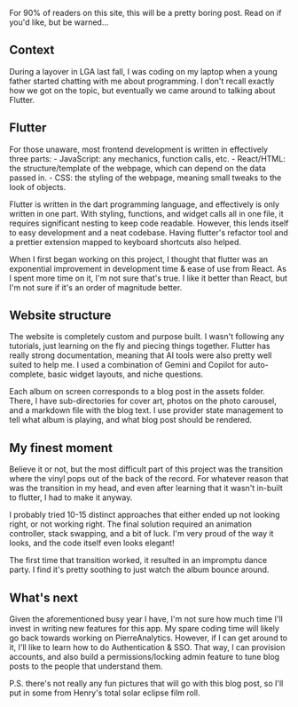For 90% of readers on this site, this will be a pretty boring post. Read on if you'd like, but be warned...

## Context

During a layover in LGA last fall, I was coding on my laptop when a young father started chatting with me about programming. I don't recall exactly how we got on the topic, but eventually we came around to talking about Flutter.

## Flutter

For those unaware, most frontend development is written in effectively three parts: - JavaScript: any mechanics, function calls, etc. - React/HTML: the structure/template of the webpage, which can depend on the data passed in. - CSS: the styling of the webpage, meaning small tweaks to the look of objects.

Flutter is written in the dart programming language, and effectively is only written in one part. With styling, functions, and widget calls all in one file, it requires significant nesting to keep code readable. However, this lends itself to easy development and a neat codebase. Having flutter's refactor tool and a prettier extension mapped to keyboard shortcuts also helped.

When I first began working on this project, I thought that flutter was an exponential improvement in development time & ease of use from React. As I spent more time on it, I'm not sure that's true. I like it better than React, but I'm not sure if it's an order of magnitude better.

## Website structure

The website is completely custom and purpose built. I wasn't following any tutorials, just learning on the fly and piecing things together. Flutter has really strong documentation, meaning that AI tools were also pretty well suited to help me. I used a combination of Gemini and Copilot for auto-complete, basic widget layouts, and niche questions.

Each album on screen corresponds to a blog post in the assets folder. There, I have sub-directories for cover art, photos on the photo carousel, and a markdown file with the blog text. I use provider state management to tell what album is playing, and what blog post should be rendered.

## My finest moment

Believe it or not, but the most difficult part of this project was the transition where the vinyl pops out of the back of the record. For whatever reason that was the transition in my head, and even after learning that it wasn't in-built to flutter, I had to make it anyway.

I probably tried 10-15 distinct approaches that either ended up not looking right, or not working right. The final solution required an animation controller, stack swapping, and a bit of luck. I'm very proud of the way it looks, and the code itself even looks elegant!

The first time that transition worked, it resulted in an impromptu dance party. I find it's pretty soothing to just watch the album bounce around.

## What's next

Given the aforementioned busy year I have, I'm not sure how much time I'll invest in writing new features for this app. My spare coding time will likely go back towards working on PierreAnalytics. However, if I can get around to it, I'll like to learn how to do Authentication & SSO. That way, I can provision accounts, and also build a permissions/locking admin feature to tune blog posts to the people that understand them.

P.S. there's not really any fun pictures that will go with this blog post, so I'll put in some from Henry's total solar eclipse film roll.
